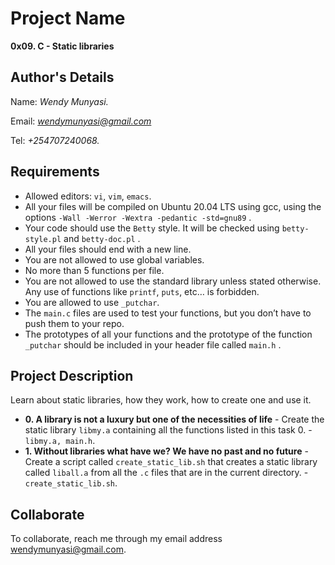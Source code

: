 # Project Name
**0x09. C - Static libraries**

## Author's Details
Name: *Wendy Munyasi.*

Email: *wendymunyasi@gmail.com*

Tel: *+254707240068.*

##  Requirements
*   Allowed editors: `vi`, `vim`, `emacs`.
*   All your files will be compiled on Ubuntu 20.04 LTS using gcc, using the options `-Wall -Werror -Wextra -pedantic -std=gnu89` .
*   Your code should use the `Betty` style. It will be checked using `betty-style.pl` and `betty-doc.pl` .
*   All your files should end with a new line.
*   You are not allowed to use global variables.
*   No more than 5 functions per file.
*   You are not allowed to use the standard library unless stated otherwise. Any use of functions like `printf`, `puts`, etc… is forbidden.
*   You are allowed to use `_putchar`.
*   The `main.c` files are used to test your functions, but you don’t have to push them to your repo.
*   The prototypes of all your functions and the prototype of the function `_putchar` should be included in your header file called `main.h` .

## Project Description
Learn about static libraries, how they work, how to create one and use it.

* **0. A library is not a luxury but one of the necessities of life** - Create the static library `libmy.a` containing all the functions listed in this task 0. - `libmy.a, main.h`.
* **1. Without libraries what have we? We have no past and no future** - Create a script called `create_static_lib.sh` that creates a static library called `liball.a` from all the `.c` files that are in the current directory. - `create_static_lib.sh`.


## Collaborate

To collaborate, reach me through my email address wendymunyasi@gmail.com.
